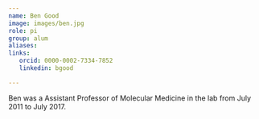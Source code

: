 ```yaml
---
name: Ben Good
image: images/ben.jpg
role: pi
group: alum
aliases:
links:
   orcid: 0000-0002-7334-7852
   linkedin: bgood

---
```

Ben was a Assistant Professor of Molecular Medicine in the lab from July 2011 to July 2017.